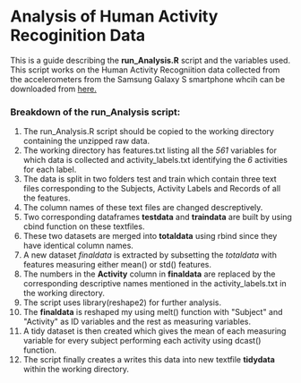 Analysis of Human Activity Recoginition Data
============================================


  This is a guide describing the **run_Analysis.R** script and the variables used. This script works on the Human Activity Recogniition data collected from the accelerometers from the Samsung Galaxy S smartphone whcih can be downloaded from [here.](https://d396qusza40orc.cloudfront.net/getdata%2Fprojectfiles%2FUCI%20HAR%20Dataset.zip)
  
### Breakdown of the run_Analysis script:
  1. The run_Analysis.R script should be copied to the working directory containing the unzipped raw data.
  2. The working directory has features.txt listing all the *561* variables for which data is collected and activity_labels.txt identifying the *6* activities for each label.
  3. The data is split in two folders test and train which contain three text files corresponding to the Subjects, Activity Labels and Records of all the features.
  4. The column names of these text files are changed descreptively.
  5. Two corresponding dataframes **testdata** and **traindata** are built by using cbind function on these textfiles.
  6. These two datasets are merged into **totaldata** using rbind since they have identical column names.
  7. A new dataset *finaldata* is extracted by subsetting the *totaldata* with features measuring either mean() or std() features.
  8. The numbers in the **Activity** column in **finaldata** are replaced by the corresponding descriptive names mentioned in the activity_labels.txt in the working directory.
  9. The script uses library(reshape2) for further analysis.
  10. The **finaldata** is reshaped my using melt() function with "Subject" and "Activity" as ID variables and the rest as measuring variables.
  11. A tidy dataset is then created which gives the mean of each measuring variable for every subject performing each activity using dcast() function.
  12. The script finally creates a writes this data into new textfile **tidydata** within the working directory.
